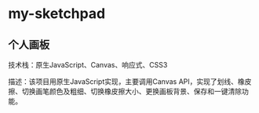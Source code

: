 # my-sketchpad
## 个人画板
技术栈：原生JavaScript、Canvas、响应式、CSS3  

描述：该项目用原生JavaScript实现，主要调用Canvas API，实现了划线、橡皮擦、切换画笔颜色及粗细、切换橡皮擦大小、更换画板背景、保存和一键清除功能。